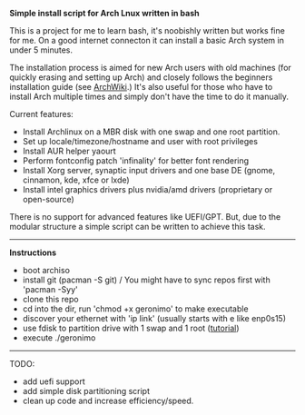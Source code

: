 **Simple install script for Arch Lnux written in bash**


This is a project for me to learn bash, it's noobishly written but works fine for me. On a good internet connecton it can install a basic Arch system in under 5 minutes.

The installation process is aimed for new Arch users with old machines (for quickly erasing and setting up Arch) and closely follows the beginners installation guide (see [ArchWiki](https://wiki.archlinux.org/index.php/Beginners'_Guide).)
It's also useful for those who have to install Arch multiple times and simply don't have the time to do it manually.

Current features:
* Install Archlinux on a MBR disk with one swap and one root partition.
* Set up locale/timezone/hostname and user with root privileges
* Install AUR helper yaourt
* Perform fontconfig patch 'infinality' for better font rendering
* Install Xorg server, synaptic input drivers and one base DE (gnome, cinnamon, kde, xfce or lxde)
* Install intel graphics drivers plus nvidia/amd drivers (proprietary or open-source)

There is no support for advanced features like UEFI/GPT. But, due to the modular structure a simple script can be written to achieve this task.

__________
**Instructions**
* boot archiso
* install git (pacman -S git) / You might have to sync repos first with 'pacman -Syy'
* clone this repo
* cd into the dir, run 'chmod +x geronimo' to make executable
* discover your ethernet with 'ip link' (usually starts with e like enp0s15)
* use fdisk to partition drive with 1 swap and 1 root ([tutorial](https://www.gentoo.org/doc/en/handbook/handbook-x86.xml?part=1&chap=4#doc_chap4))
* execute ./geronimo


_______

TODO:

* add uefi support
* add simple disk partitioning script
* clean up code and increase efficiency/speed.

